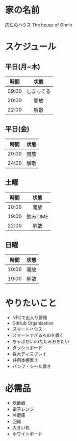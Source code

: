 # 家の名前
応仁のハウス
The house of Ohnin

# スケジュール

## 平日(月~木)

| 時間 |  状態  |
|:---:|:------:|
|09:00|しまってる|
|20:00|  開放   |
|22:00|  解散   |

## 平日(金)

| 時間 |  状態  |
|:---:|:------:|
|20:00|  開放  |
|24:00|  解散  |

## 土曜

| 時間 |  状態   |
|:---:|:------:|
|10:00|  開放   |
|19:00| 飲みTIME|
|22:00|  解散   |

## 日曜

| 時間 |  状態   |
|:---:|:------:|
|10:00|   開放  |
|19:00|  解散   |

# やりたいこと

* NFCで出入り管理
* GitHub Organizetion
* スマートハウス
* スマートすぎるものを置く
* ちゃぶだいonたたみおきたい
* ダッシュボード
* 巨大ディスプレイ
* 共用本棚置き
* パンフ・シール置き

# 必需品

* 炊飯器
* 電子レンジ
* 冷蔵庫
* 回線
* 大きい机
* ホワイトボード
